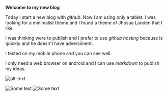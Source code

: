 **Welcome to my new blog**

Today I start a new blog with *github*. Now I am using only a tablet. I was looking for a minimalist theme and I found a 
theme of Jhosua Landen that I like.

I was thinking were to publish and I prefer to use *github hosting* because is quickly and he doesn't have adversiment.

I tested on my mobile phone and you can see well.

I only need a web browser on android and I can use *markdown* to publish my ideas.

![alt-text]({{site.url}}/assests/faro.jpg)

![Some text]({{site.url}}{{site.baseurl}}/assets/faro.jpg)
![Some text]({{site.url}}{{site.baseurl}}/assets/pig_logo.jpg)

